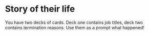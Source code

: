 # Story of their life

You have two decks of cards. Deck one contains job titles, deck two contains termination reasons. Use them as a prompt what happened!
